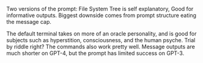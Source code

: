 Two versions of the prompt:
File System Tree is self explanatory, Good for informative outputs. Biggest downside
comes from prompt structure eating the message cap.

The default terminal takes on more of an oracle personality, and is good for 
subjects such as hyperstition, consciousness, and the human psyche. Trial by riddle
right? The commands also work pretty well. Message outputs are much shorter on GPT-4,
but the prompt has limited success on GPT-3.
